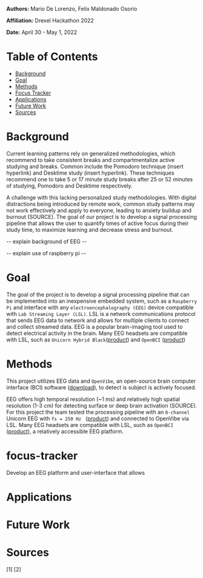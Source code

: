**Authors:** Mario De Lorenzo, Felix Maldonado Osorio

**Affiliation:** Drexel Hackathon 2022

**Date:** April 30 - May 1, 2022


# Table of Contents
- [Background](#Background)
- [Goal](#Goal)
- [Methods](#Methods)
- [Focus Tracker](#focus-tracker)
- [Applications](#Applications)
- [Future Work](#Future-Work)
- [Sources](#Sources)

# Background 

Current learning patterns rely on generalized methodologies, which recommend to take consistent breaks and compartmentalize active studying and breaks. 
Common include the Pomodoro technique (insert hyperlink) and Desktime study (insert hyperlink). These techniques recommend one to take 5 or 17 minute 
study breaks after 25 or 52 minutes of studying, Pomodoro and Desktime respectively. 

A challenge with this lacking personalized study methodologies. With digital distractions being introduced by remote work, common study patterns may not 
work effectively and apply to everyone, leading to anxiety buildup and burnout (SOURCE). The goal of our project is to develop a signal processing pipeline 
that allows the user to quantify times of active focus during their study time, to maximize learning and decrease stress and burnout. 

-- explain background of EEG -- 

-- explain use of raspberry pi -- 

# Goal
The goal of the project is to develop a signal processing pipeline that can be implemented into an inexpensive embedded system, such as a 
```Raspberry Pi``` and interface with any ```electroencephalography (EEG)``` device compatible with  ```Lab Streaming Layer (LSL)```. LSL is a network communications protocol that sends EEG data to network and allows for multiple clients to connect and collect streamed data. EEG is a popular brain-imaging tool used to detect electrical activity in the brain. Many EEG headsets are compatible with LSL, such as ```Unicorn Hybrid Black```([product](https://www.unicorn-bi.com/?gclid=Cj0KCQjwvLOTBhCJARIsACVldV1YNGgvgl_TGRFygCgsKmpA0AnJjArZZoUj_heLh7hWoNSNNysdkY8aAhaFEALw_wcB)) and  ```OpenBCI``` ([product](https://shop.openbci.com/collections/frontpage))

# Methods
This project utilizes EEG data and ```OpenVibe```, an open-source brain computer interface (BCI) software ([download](http://openvibe.inria.fr/downloads/)), to detect is subject is actively focused. 

EEG offers high temporal resolution (~1 ms) and relatively high spatial resolution (1-3 cm) for detecting surface or deep brain activation (SOURCE). 
For this project the team tested the processing pipeline with an ```8-channel``` Unicorn EEG with ```fs = 250 Hz ``` ([product](https://www.unicorn-bi.com/?gclid=Cj0KCQjwvLOTBhCJARIsACVldV1YNGgvgl_TGRFygCgsKmpA0AnJjArZZoUj_heLh7hWoNSNNysdkY8aAhaFEALw_wcB)) and connected to OpenVibe via LSL. Many EEG headsets are compatible with LSL, such as ```OpenBCI``` ([product](https://shop.openbci.com/collections/frontpage)), a relatively accessible EEG platform.


# focus-tracker
Develop an EEG platform and user-interface that allows 

# Applications
# Future Work
# Sources
[1]
[2] 

